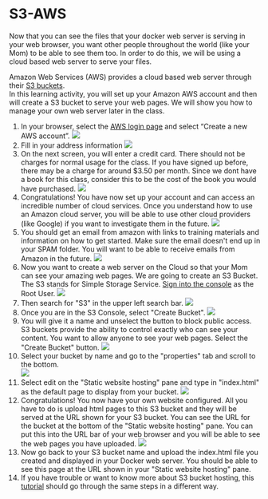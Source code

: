 # S3-AWS
Now that you can see the files that your docker web server is serving in your web browser, you want other people throughout the world (like your Mom) to be able to see them too.  In order to do this, we will be using a cloud based web server to serve your files.  

Amazon Web Services (AWS) provides a cloud based web server through their [S3 buckets](https://docs.aws.amazon.com/AmazonS3/latest/userguide/Welcome.html).  
In this learning activity, you will set up your Amazon AWS account and then will create a S3 bucket to serve your web pages.  We will show you how to manage your own web server later in the class.
1. In your browser, select the [AWS login page](https://portal.aws.amazon.com/gp/aws/developer/registration/) and select “Create a new AWS account”.
![](images/login.png)
2. Fill in your address information
![](images/signup.png)
3. On the next screen, you will enter a credit card.  There should not be charges for normal usage for the class.  If you have signed up before, there may be a charge for around $3.50 per month.  Since we dont have a book for this class, consider this to be the cost of the book you would have purchased.
![](images/free.png)
4. Congratulations!  You have now set up your account and can access an incredible number of cloud services.  Once you understand how to use an Amazon cloud server, you will be able to use other cloud providers (like Google) if you want to investigate them in the future.
![](images/congrats.png)
5. You should get an email from amazon with links to training materials and information on how to get started.  Make sure the email doesn't end up in your SPAM folder.  You will want to be able to receive emails from Amazon in the future.
![](images/email.png) 
6. Now you want to create a web server on the Cloud so that your Mom can see your amazing web pages.  We are going to create an S3 Bucket.  The S3 stands for Simple Storage Service.  [Sign into the console](https://signin.aws.amazon.com/signin?redirect_uri=https%3A%2F%2Fconsole.aws.amazon.com%2Fconsole%2Fhome%3FhashArgs%3D%2523%26isauthcode%3Dtrue%26state%3DhashArgsFromTB_us-west-1_5b2d0ef13cbb52f1&client_id=arn%3Aaws%3Asignin%3A%3A%3Aconsole%2Fcanvas&forceMobileApp=0&code_challenge=4rWw-_0XowrTkXk43FL4hscMfUB_on_GmhcctmH2gH4&code_challenge_method=SHA-256) as the Root User.
![](images/root.png) 
7. Then search for "S3" in the upper left search bar.
![](images/S3.png) 
8. Once you are in the S3 Console, select "Create Bucket".
![](images/createbucket.png)
9. You will give it a name and unselect the button to block public access.  S3 buckets provide the ability to control exactly who can see your content.  You want to allow anyone to see your web pages. Select the "Create Bucket" button.
![](images/blockpublic.png)
10. Select your bucket by name and go to the "properties" tab and scroll to the bottom.  
![](images/properties.png)
11. Select edit on the "Static website hosting" pane and type in "index.html" as the default page to display from your bucket.
![](images/staticwebsite.png)
12. Congratulations! You now have your own website configured.  All you have to do is upload html pages to this S3 bucket and they will be served at the URL shown for your S3 bucket.  You can see the URL for the bucket at the bottom of the "Static website hosting" pane.  You can put this into the URL bar of your web browser and you will be able to see the web pages you have uploaded.
![](images/url.png)
14. Now go back to your S3 bucket name and upload the index.html file you created and displayed in your Docker web server.  You should be able to see this page at the URL shown in your "Static website hosting" pane.
16. If you have trouble or want to know more about S3 bucket hosting, this [tutorial](https://docs.aws.amazon.com/AmazonS3/latest/userguide/WebsiteHosting.html) should go through the same steps in a different way.
